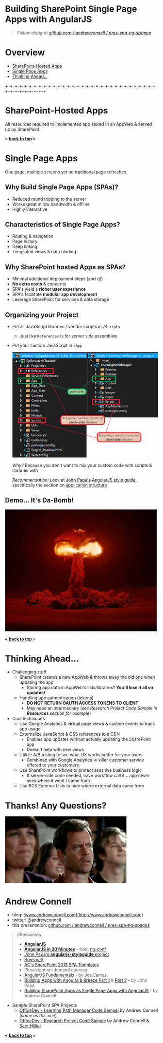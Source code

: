 Building SharePoint Single Page Apps with AngularJS
===================================================
> *Follow along at [github.com / andrewconnell / pres-spa-ng-spapps](http://github.com/andrewconnell/pres-spa-ng-spapps)*

Overview
========
- [SharePoint-Hosted Apps](#sharepoint-hosted-apps)
- [Single Page Apps](#single-page-apps)
- [Thinking Ahead...](#thinking-ahead)



+-+-+-+-+-+-+-+-+-+-+-+-+-+-+-+-+-+-+-+-+-+-+-+-+-+-+-+-+-+-+-+-+-+-+-+-+-+-+-+-+



SharePoint-Hosted Apps
======================
All resources required to implemented app stored in an AppWeb & served up by SharePoint



&laquo; **[back to top](#building-sharepoint-single-page-apps-with-angularjs)** &raquo;

Single Page Apps
================
One page, multiple screens yet no traditional page refreshes



Why Build Single Page Apps (SPAs)?
----------------------------------
- Reduced round tripping to the server
- Works great in low bandwidth & offline
- Highly interactive



Characteristics of Single Page Apps?
------------------------------------
- Routing & navigation
- Page history
- Deep linking
- Templated views & data binding



Why SharePoint hosted Apps as SPAs?
-----------------------------------
- Minimal additional deployment steps (*sort of*)
- **No extra costs** & concerns
- SPA's yield a **richer user experience**
- SPA's facilitate **modular app development**
- Leverage SharePoint for services & data storage



Organizing your Project
-----------------------
- Put all JavaScript libraries / vendor scripts in `/Scripts`
  - Just like `References` is for server side assemblies
- Put your custom JavaScript in `/App`

  ![client-side code project organization](img/ClientSideProjectOrg.png)

  *Why?* Because you don't want to mix your custom code with scripts & libraries with

  *Recommendation:* Look at [John Papa's](http://www.twitter.com/john_papa) [AngularJS style guide](https://github.com/johnpapa/angularjs-styleguide), specifically the section on [application structure](https://github.com/johnpapa/angularjs-styleguide#application-structure)



Demo... It's Da-Bomb!
---------------------
![demo time, it's da bomb](img/dabomb.jpg)



&laquo; **[back to top](#building-sharepoint-single-page-apps-with-angularjs)** &raquo;

Thinking Ahead...
=================
- Challenging stuff
  - SharePoint creates a new AppWeb & throws away the old one when updating the app
    - Storing app data in AppWeb's lists/libraries? **You'll lose it all on updates!**
  - Handling app authentication (tokens)
    - **DO NOT RETURN OAUTH ACCESS TOKENS TO CLIENT**
    - May need an intermediary (*see Research Project Code Sample in **Resources** section for example*)
- Cool techniques
  - Use Google Analytics & virtual page views & custom events to track app usage
  - Externalize JavaScript & CSS references to a CDN
    - Enables app updates without actually updating the SharePoint app
    - Doesn't help with new views
  - Utilize A/B testing to see what UX works better for your users
    - Combined with Google Analytics => killer customer service offered to your customers
  - Use SharePoint workflows to protect sensitive business logic
    - If server-side code needed, have workflow call it... app never sees where it went / came from
  - Use BCS External Lists to hide where external data came from



Thanks! Any Questions?
======================
![questions?](img/clapping.gif)



Andrew Connell
==============
- blog: [www.andrewconnell.com](http://www.andrewconnell.com)
- twitter: [@andrewconnell](http://www.twitter.com/andrewconnell)
- this presentation: [github.com / andrewconnell / pres-spa-ng-spapps](http://github.com/andrewconnell/pres-spa-ng-spapps)



>#Resources
>- **[AngularJS](https://angularjs.org/)**
>- **[AngularJS in 20 Minutes](https://www.youtube.com/watch?v=tnXO-i7944M)** - from [ng-conf](http://www.ng-conf.org/)
>- [John Papa's **angularjs-styleguide** project ](https://github.com/johnpapa/angularjs-styleguide)
>- [BreezeJS](http://www.breezejs.com)
>- [AC's SharePoint 2013 SPA Templates](http://aconn.me/SphSpaTemplates)
>- Pluralsight on-demand courses
>  - [AngularJS Fundamentals](http://pluralsight.com/training/Courses/TableOfContents/angularjs-fundamentals) - by Joe Eames
>  - [Building Apps with Angular & Breeze Part 1](http://pluralsight.com/training/Courses/TableOfContents/build-apps-angular-breeze) & [Part 2](http://pluralsight.com/training/Courses/TableOfContents/build-apps-angular-breeze-part2) - by John Papa
>  - [Building SharePoint Apps as Single Page Apps with AngularJS](http://pluralsight.com/training/Courses/TableOfContents/building-sharepoint-apps-spa-angularjs) - by Andrew Connell
- Sample SharePoint SPA Projects
  - [OfficeDev - Learning Path Manager Code Sampel](https://github.com/OfficeDev/Learning-Path-Manager-Code-Sample) by Andrew Connell (*same as this one*)
  - [OfficeDev - Research Project Code Sample](https://github.com/OfficeDev/Research-Project-Code-Sample) by Andrew Connell & [Scot Hillier](http://www.twitter.com/scothillier)

&laquo; **[back to top](#building-sharepoint-single-page-apps-with-angularjs)** &raquo;
